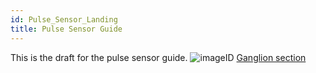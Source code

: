 ```yaml
---
id: Pulse_Sensor_Landing
title: Pulse Sensor Guide
---
```

This is the draft for the pulse sensor guide.
![imageID](assets/GanglionImages/caps.jpg)
[Ganglion section](03Ganglion/02-Ganglion.md#push-button)
